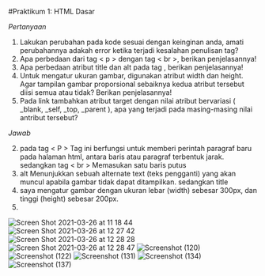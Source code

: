 #Praktikum 1: HTML Dasar


*Pertanyaan*
1. Lakukan perubahan pada kode sesuai dengan keinginan anda, amati perubahannya adakah error ketika terjadi kesalahan penulisan tag?
2. Apa perbedaan dari tag < p > dengan tag < br >, berikan penjelasannya!
3. Apa perbedaan atribut title dan alt pada tag <img>, berikan penjelasannya!
4. Untuk mengatur ukuran gambar, digunakan atribut width dan height. Agar tampilan gambar proporsional sebaiknya kedua atribut tersebut diisi semua atau tidak? Berikan penjelasannya!
5. Pada link tambahkan atribut target dengan nilai atribut bervariasi ( _blank, _self, _top, _parent ), apa yang terjadi pada masing-masing nilai antribut tersebut?


*Jawab*

2. pada tag < P > Tag ini berfungsi untuk memberi perintah paragraf baru pada halaman html, antara baris atau paragraf terbentuk jarak. sedangkan tag < br > Memasukan satu baris putus
3. alt Menunjukkan sebuah alternate text (teks pengganti) yang akan muncul apabila gambar tidak dapat ditampilkan. sedangkan title 
4. saya mengatur gambar dengan ukuran lebar (width) sebesar 300px, dan tinggi (height) sebesar 200px. 
5. 

![Screen Shot 2021-03-26 at 11 18 44](https://user-images.githubusercontent.com/56498195/112931528-8e88cb80-9146-11eb-8b6d-bed566b9b5f8.png)
![Screen Shot 2021-03-26 at 12 27 42](https://user-images.githubusercontent.com/56498195/112931536-9183bc00-9146-11eb-89b8-68eaff083d01.png)
![Screen Shot 2021-03-26 at 12 28 28](https://user-images.githubusercontent.com/56498195/112931540-92b4e900-9146-11eb-9d61-1620469998ea.png)
![Screen Shot 2021-03-26 at 12 28 47](https://user-images.githubusercontent.com/56498195/112931542-93e61600-9146-11eb-8781-bf4d185a3ff1.png)
![Screenshot (120)](https://user-images.githubusercontent.com/56498195/112931544-947eac80-9146-11eb-9ae5-d19c6b0e0b24.png)
![Screenshot (122)](https://user-images.githubusercontent.com/56498195/112931547-95174300-9146-11eb-99ad-5d4859325da9.png)
![Screenshot (131)](https://user-images.githubusercontent.com/56498195/112931550-95afd980-9146-11eb-8779-246a91527689.png)
![Screenshot (134)](https://user-images.githubusercontent.com/56498195/112931554-96487000-9146-11eb-9721-a73a2d60fdfc.png)
![Screenshot (137)](https://user-images.githubusercontent.com/56498195/112931557-97799d00-9146-11eb-95c2-41838dfaf42c.png)
